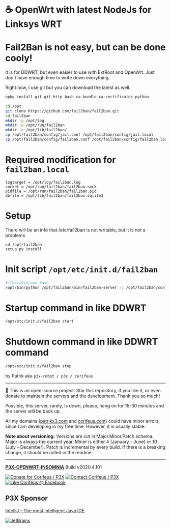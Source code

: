 [//]: #@corifeus-header

# ☕ OpenWrt with latest NodeJs for Linksys WRT

                        
[//]: #@corifeus-header:end
# Fail2Ban is not easy, but can be done cooly!

It is for DDWRT, but even easier to use with ExtRoot and OpenWrt. Just don't have enough time to write down everything.

Right now, I use git but you can download the latest as well.

```bash
opkg install git git-http bash ca-bundle ca-certificates python  
 
cd /opt 
git clone https://github.com/fail2ban/fail2ban.git 
cd fail2ban 
mkdir -p /opt/log
mkdir -p /opt/run/fail2ban
mkdir -p /opt/lib/fail2ban/
cp /opt/fail2ban/config/jail.conf /opt/fail2ban/config/jail.local
cp /opt/fail2ban/config/fail2ban.conf /opt/fail2ban/config/fail2ban.local

```

# Required modification for ```fail2ban.local```
```
logtarget = /opt/log/fail2ban.log
socket = /opt/run/fail2ban/fail2ban.sock
pidfile = /opt/run/fail2ban/fail2ban.pid
dbfile = /opt/lib/fail2ban/fail2ban.sqlite3
```

# Setup
There will be an info that /etc/fail2ban is not writable, but it is not a problems
```
cd /opt/fail2ban 
setup.py install 
```

# Init script ```/opt/etc/init.d/fail2ban```
```bash
#!/usr/bin/env bash
/opt/bin/python /opt/fail2ban/bin/fail2ban-server -c /opt/fail2ban/config/ $1
```

# Startup command in like DDWRT

```bash
/opt/etc/init.d/fail2ban start
```

# Shutdown command in like DDWRT command
```bash
/opt/etc/init.d/fail2ban stop
```

by Patrik aka ```p3x-robot / p3x / corifeus```

[//]: #@corifeus-footer

---

🙏 This is an open-source project. Star this repository, if you like it, or even donate to maintain the servers and the development. Thank you so much!

Possible, this server, rarely, is down, please, hang on for 15-30 minutes and the server will be back up.

All my domains ([patrikx3.com](https://patrikx3.com) and [corifeus.com](https://corifeus.com)) could have minor errors, since I am developing in my free time. However, it is usually stable.

**Note about versioning:** Versions are cut in Major.Minor.Patch schema. Major is always the current year. Minor is either 4 (January - June) or 10 (July - December). Patch is incremental by every build. If there is a breaking change, it should be noted in the readme.


---

[**P3X-OPENWRT-INSOMNIA**](https://pages.corifeus.com/openwrt-insomnia) Build v2020.4.101

[![Donate for Corifeus / P3X](https://img.shields.io/badge/Donate-Corifeus-003087.svg)](https://www.paypal.com/cgi-bin/webscr?cmd=_s-xclick&hosted_button_id=QZVM4V6HVZJW6)  [![Contact Corifeus / P3X](https://img.shields.io/badge/Contact-P3X-ff9900.svg)](https://www.patrikx3.com/en/front/contact) [![Like Corifeus @ Facebook](https://img.shields.io/badge/LIKE-Corifeus-3b5998.svg)](https://www.facebook.com/corifeus.software)


## P3X Sponsor

[IntelliJ - The most intelligent Java IDE](https://www.jetbrains.com/?from=patrikx3)

[![JetBrains](https://cdn.corifeus.com/assets/svg/jetbrains-logo.svg)](https://www.jetbrains.com/?from=patrikx3)




[//]: #@corifeus-footer:end